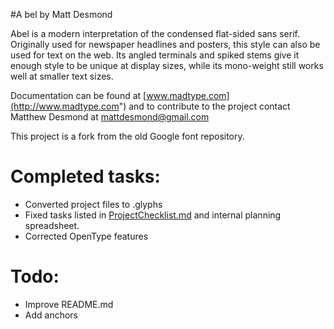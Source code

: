 #A bel
by Matt Desmond

Abel is a modern interpretation of the condensed flat-sided sans serif. Originally used for newspaper headlines and posters, this style can also be used for text on the web. Its angled terminals and spiked stems give it enough style to be unique at display sizes, while its mono-weight still works well at smaller text sizes.

Documentation can be found at [www.madtype.com](http://www.madtype.com") and to contribute to the project contact Matthew Desmond at <a href="mailto:mattdesmond@gmail.com">mattdesmond@gmail.com</a>

This project is a fork from the old Google font repository.

# Completed tasks:
- Converted project files to .glyphs
- Fixed tasks listed in [ProjectChecklist.md](https://github.com/googlefonts/gf-docs/blob/master/ProjectChecklist.md) and internal planning spreadsheet.
- Corrected OpenType features

# Todo:
- Improve README.md
- Add anchors